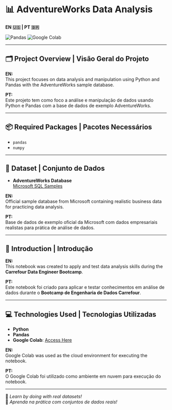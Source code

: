 # 📊 AdventureWorks Data Analysis  
**EN 🇺🇸 | PT 🇧🇷**

![Pandas](https://img.shields.io/badge/Pandas-Python%20Data%20Analysis%20Library-yellow)
![Google Colab](https://img.shields.io/badge/Google%20-Colab-blue)

---

## 🗂️ Project Overview | Visão Geral do Projeto

**EN:**  
This project focuses on data analysis and manipulation using Python and Pandas with the AdventureWorks sample database.

**PT:**  
Este projeto tem como foco a análise e manipulação de dados usando Python e Pandas com a base de dados de exemplo AdventureWorks.

---

## 📦 Required Packages | Pacotes Necessários

- `pandas`  
- `numpy`

---

## 📁 Dataset | Conjunto de Dados

- **AdventureWorks Database**  
  [Microsoft SQL Samples](https://docs.microsoft.com/pt-br/sql/samples/)

**EN:**  
Official sample database from Microsoft containing realistic business data for practicing data analysis.

**PT:**  
Base de dados de exemplo oficial da Microsoft com dados empresariais realistas para prática de análise de dados.

---

## 🎯 Introduction | Introdução

**EN:**  
This notebook was created to apply and test data analysis skills during the **Carrefour Data Engineer Bootcamp**.

**PT:**  
Este notebook foi criado para aplicar e testar conhecimentos em análise de dados durante o **Bootcamp de Engenharia de Dados Carrefour**.

---

## 💻 Technologies Used | Tecnologias Utilizadas

- **Python**
- **Pandas**
- **Google Colab**: [Access Here](https://colab.research.google.com/notebooks/welcome.ipynb?hl=pt-BR)

**EN:**  
Google Colab was used as the cloud environment for executing the notebook.

**PT:**  
O Google Colab foi utilizado como ambiente em nuvem para execução do notebook.

---

🚀 *Learn by doing with real datasets!*  
🚀 *Aprenda na prática com conjuntos de dados reais!*
